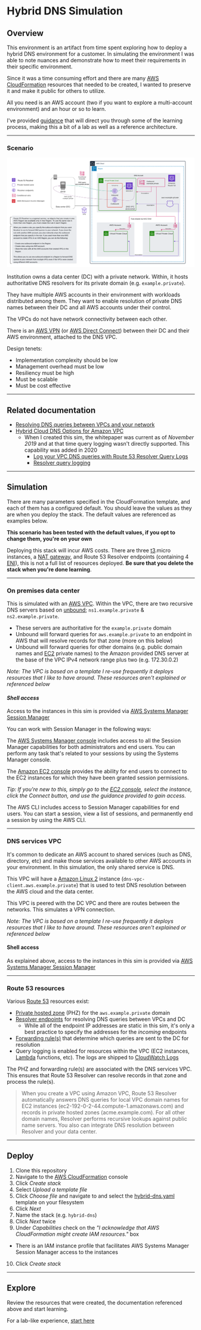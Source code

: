 # Hybrid DNS Simulation

## Overview

This environment is an artifact from time spent exploring how to deploy a hybrid DNS environment for a customer.  In simulating the environment I was able to note nuances and demonstrate how to meet their requirements in their specific environment.

Since it was a time consuming effort and there are many [AWS CloudFormation](https://aws.amazon.com/cloudformation/) resources that needed to be created, I wanted to preserve it and make it public for others to utilize.

All you need is an AWS account (two if you want to explore a multi-account environment) and an hour or so to learn.

I've provided [guidance](guided-learning.md) that will direct you through some of the learning process, making this a bit of a lab as well as a reference architecture.

---

### Scenario

![Multi-account diagram](images/hybrid-dns-multi-account.png)

Institution owns a data center (DC) with a private network.  Within, it hosts authoritative DNS resolvers for its private domain (e.g. `example.private`).

They have multiple AWS accounts in their environment with workloads distributed among them.  They want to enable resolution of private DNS names between their DC and all AWS accounts under their control.

The VPCs do not have network connectivity between each other.

There is an [AWS VPN](https://aws.amazon.com/vpn/) (or [AWS Direct Connect](https://aws.amazon.com/directconnect)) between their DC and their AWS environment, attached to the DNS VPC.

Design tenets:

* Implementation complexity should be low
* Management overhead must be low
* Resiliency must be high
* Must be scalable
* Must be cost effective

---

## Related documentation

* [Resolving DNS queries between VPCs and your network](https://docs.aws.amazon.com/Route53/latest/DeveloperGuide/resolver.html)
* [Hybrid Cloud DNS Options for Amazon VPC](https://d1.awsstatic.com/whitepapers/hybrid-cloud-dns-options-for-vpc.pdf)
  * When I created this sim, the whitepaper was current as of *November 2019* and at that time query logging wasn't directly supported.  This capability was added in 2020
    * [Log your VPC DNS queries with Route 53 Resolver Query Logs](https://aws.amazon.com/blogs/aws/log-your-vpc-dns-queries-with-route-53-resolver-query-logs/)
    * [Resolver query logging](https://docs.aws.amazon.com/Route53/latest/DeveloperGuide/resolver-query-logs.html)

---

## Simulation

There are many parameters specified in the CloudFormation template, and each of them has a configured default.  You should leave the values as they are when you deploy the stack.  The default values are referenced as examples below.  

**This scenario has been tested with the default values, if you opt to change them, you're on your own**

Deploying this stack will incur AWS costs.  There are three [t3](https://aws.amazon.com/ec2/instance-types/t3/).micro instances, a [NAT gateway](https://docs.aws.amazon.com/vpc/latest/userguide/vpc-nat-gateway.html), and Route 53 Resolver endpoints (containing 4 [ENI](https://docs.aws.amazon.com/AWSEC2/latest/UserGuide/using-eni.htmls)), this is not a full list of resources deployed.  **Be sure that you delete the stack when you're done learning**.

---

### On premises data center

This is simulated with an [AWS VPC](https://aws.amazon.com/vpc/).  Within the VPC, there are two recursive DNS servers based on [unbound](https://www.nlnetlabs.nl/projects/unbound/about/); `ns1.example.private` & `ns2.example.private`.

* These servers are authoritative for the `example.private` domain
* Unbound will forward queries for `aws.example.private` to an endpoint in AWS that will resolve records for that zone (more on this below)
* Unbound will forward queries for other domains (e.g. public domain names and [EC2](https://aws.amazon.com/ec2/) private names) to the Amazon provided DNS server at the base of the VPC IPv4 network range plus two (e.g. 172.30.0.2)

*Note: The VPC is based on a template I re-use frequently it deploys resources that I like to have around.  These resources aren't explained or referenced below*

#### *Shell access*

Access to the instances in this sim is provided via [AWS Systems Manager Session Manager](https://docs.aws.amazon.com/systems-manager/latest/userguide/session-manager.html)

You can work with Session Manager in the following ways:

The [AWS Systems Manager console](https://console.aws.amazon.com/systems-manager) includes access to all the Session Manager capabilities for both administrators and end users. You can perform any task that's related to your sessions by using the Systems Manager console.

The [Amazon EC2 console](https://console.aws.amazon.com/ec2/) provides the ability for end users to connect to the EC2 instances for which they have been granted session permissions.

*Tip: If you're new to this, simply go to the [EC2 console](https://console.aws.amazon.com/ec2/), select the instance, click the *Connect* button, and use the guidance provided to gain access.*

The AWS CLI includes access to Session Manager capabilities for end users. You can start a session, view a list of sessions, and permanently end a session by using the AWS CLI.

---

### DNS services VPC

It's common to dedicate an AWS account to shared services (such as DNS, directory, etc) and make those services available to other AWS accounts in your environment.  In this simulation, the only shared service is DNS.  

This VPC will have a [Amazon Linux 2](https://aws.amazon.com/amazon-linux-2/) instance (`dns-vpc-client.aws.example.private`) that is used to test DNS resolution between the AWS cloud and the data center.

This VPC is peered with the DC VPC and there are routes between the networks.  This simulates a VPN connection.

*Note: The VPC is based on a template I re-use frequently it deploys resources that I like to have around.  These resources aren't explained or referenced below*

#### Shell access

As explained above, access to the instances in this sim is provided via [AWS Systems Manager Session Manager](https://docs.aws.amazon.com/systems-manager/latest/userguide/session-manager.html)

---

### Route 53 resources

Various [Route 53](https://aws.amazon.com/route53/) resources exist:

* [Private hosted zone](https://docs.aws.amazon.com/Route53/latest/DeveloperGuide/hosted-zones-private.html) (PHZ) for the `aws.example.private` domain
* [Resolver endpoints](https://docs.aws.amazon.com/Route53/latest/DeveloperGuide/resolver.html) for resolving DNS queries between VPCs and DC
  * While all of the endpoint IP addresses are static in this sim, it's only a best practice to specify the addresses for the *incoming* endpoints
* [Forwarding rule(s)](https://docs.aws.amazon.com/Route53/latest/DeveloperGuide/resolver-rules-managing.html) that determine which queries are sent to the DC for resolution
* Query logging is enabled for resources within the VPC (EC2 instances, [Lambda](https://aws.amazon.com/lambda/) functions, etc).  The logs are shipped to [CloudWatch Logs](https://docs.aws.amazon.com/AmazonCloudWatch/latest/logs/WhatIsCloudWatchLogs.html)

The PHZ and forwarding rule(s) are associated with the DNS services VPC.  This ensures that Route 53 Resolver can resolve records in that zone and process the rule(s).

> When you create a VPC using Amazon VPC, Route 53 Resolver automatically answers DNS queries for local VPC domain names for EC2 instances (ec2-192-0-2-44.compute-1.amazonaws.com) and records in private hosted zones (acme.example.com). For all other domain names, Resolver performs recursive lookups against public name servers.  You also can integrate DNS resolution between Resolver and your data center.

---

## Deploy

1. Clone this repository
2. Navigate to the [AWS CloudFormation](https://console.aws.amazon.com/cloudformation/) console
3. Click *Create stack*
4. Select *Upload a template file*
5. Click *Choose file* and navigate to and select the [hybrid-dns.yaml](templates/hybrid-dns.yaml) template on your filesystem
6. Click *Next*
7. Name the stack (e.g. `hybrid-dns`)
8. Click *Next* twice
9. Under *Capabilities* check on the *"I acknowledge that AWS CloudFormation might create IAM resources."* box
  * There is an IAM instance profile that facilitates AWS Systems Manager Session Manager access to the instances
10. Click *Create stack*

---

## Explore

Review the resources that were created, the documentation referenced above and start learning.

For a lab-like experience, [start here](guided-learning.md)